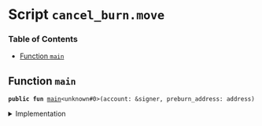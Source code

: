 
<a name="SCRIPT"></a>

# Script `cancel_burn.move`

### Table of Contents

-  [Function `main`](#SCRIPT_main)



<a name="SCRIPT_main"></a>

## Function `main`



<pre><code><b>public</b> <b>fun</b> <a href="#SCRIPT_main">main</a>&lt;unknown#0&gt;(account: &signer, preburn_address: address)
</code></pre>



<details>
<summary>Implementation</summary>


<pre><code><b>fun</b> <a href="#SCRIPT_main">main</a>&lt;Token&gt;(account: &signer, preburn_address: address) {
    <a href="../../modules/doc/libra_account.md#0x0_LibraAccount_cancel_burn">LibraAccount::cancel_burn</a>&lt;Token&gt;(account, preburn_address)
}
</code></pre>



</details>
